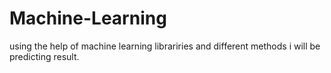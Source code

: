 # Machine-Learning
using the help of machine learning librariries and different methods i will be predicting result.
